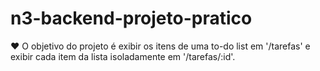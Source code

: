 # n3-backend-projeto-pratico

:heart: O objetivo do projeto é exibir os itens de uma to-do list em '/tarefas' e exibir cada item da lista isoladamente em '/tarefas/:id'.
